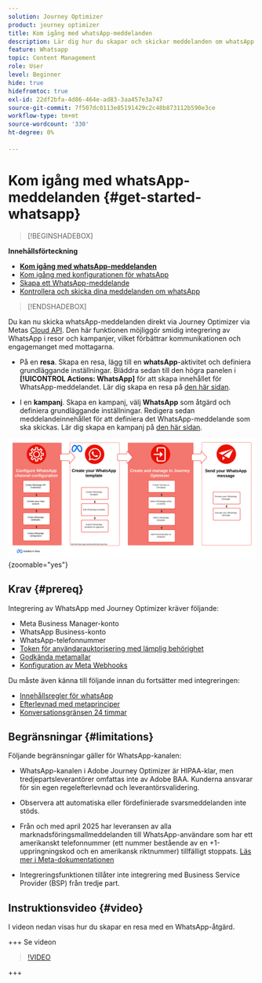 ```yaml
---
solution: Journey Optimizer
product: journey optimizer
title: Kom igång med whatsApp-meddelanden
description: Lär dig hur du skapar och skickar meddelanden om whatsApp i Journey Optimizer
feature: Whatsapp
topic: Content Management
role: User
level: Beginner
hide: true
hidefromtoc: true
exl-id: 22df2bfa-4d86-464e-ad83-3aa457e3a747
source-git-commit: 7f507dc0113e85191429c2c48b873112b590e3ce
workflow-type: tm+mt
source-wordcount: '330'
ht-degree: 0%

---
```


# Kom igång med whatsApp-meddelanden {#get-started-whatsapp}

>[!BEGINSHADEBOX]

**Innehållsförteckning**

* **[Kom igång med whatsApp-meddelanden](get-started-whatsapp.md)**
* [Kom igång med konfigurationen för whatsApp](whatsapp-configuration.md)
* [Skapa ett WhatsApp-meddelande](create-whatsapp.md)
* [Kontrollera och skicka dina meddelanden om whatsApp](send-whatsapp.md)

>[!ENDSHADEBOX]

Du kan nu skicka whatsApp-meddelanden direkt via Journey Optimizer via Metas [Cloud API](https://developers.facebook.com/docs/whatsapp/cloud-api/). Den här funktionen möjliggör smidig integrering av WhatsApp i resor och kampanjer, vilket förbättrar kommunikationen och engagemanget med mottagarna.

* På en **resa**. Skapa en resa, lägg till en **whatsApp**-aktivitet och definiera grundläggande inställningar. Bläddra sedan till den högra panelen i **[!UICONTROL Actions: WhatsApp]** för att skapa innehållet för WhatsApp-meddelandet. Lär dig skapa en resa på [den här sidan](../building-journeys/journey-gs.md).

* I en **kampanj**. Skapa en kampanj, välj **WhatsApp** som åtgärd och definiera grundläggande inställningar. Redigera sedan meddelandeinnehållet för att definiera det WhatsApp-meddelande som ska skickas. Lär dig skapa en kampanj på [den här sidan](../campaigns/create-campaign.md#configure).

![](assets/do-not-localize/whatsapp-beta.png){zoomable="yes"}

## Krav {#prereq}

Integrering av WhatsApp med Journey Optimizer kräver följande:

* Meta Business Manager-konto
* WhatsApp Business-konto
* WhatsApp-telefonnummer
* [Token för användarauktorisering med lämplig behörighet](https://developers.facebook.com/blog/post/2022/12/05/auth-tokens/)
* [Godkända metamallar](https://developers.facebook.com/docs/whatsapp/message-templates/guidelines/)
* [Konfiguration av Meta Webhooks](https://developers.facebook.com/docs/whatsapp/webhooks/)


Du måste även känna till följande innan du fortsätter med integreringen:

* [Innehållsregler för whatsApp](https://www.whatsapp.com/legal/messaging-guidelines)
* [Efterlevnad med metaprinciper](https://www.whatsapp.com/legal)
* [Konversationsgränsen 24 timmar](https://developers.facebook.com/docs/whatsapp/messaging-limits/)

## Begränsningar {#limitations}

Följande begränsningar gäller för WhatsApp-kanalen:

* WhatsApp-kanalen i Adobe Journey Optimizer är HIPAA-klar, men tredjepartsleverantörer omfattas inte av Adobe BAA. Kunderna ansvarar för sin egen regelefterlevnad och leverantörsvalidering.

* Observera att automatiska eller fördefinierade svarsmeddelanden inte stöds.

* Från och med april 2025 har leveransen av alla marknadsföringsmallmeddelanden till WhatsApp-användare som har ett amerikanskt telefonnummer (ett nummer bestående av en +1-uppringningskod och en amerikansk riktnummer) tillfälligt stoppats. [Läs mer i Meta-dokumentationen](https://developers.facebook.com/docs/whatsapp/cloud-api/guides/send-message-templates#per-user-marketing-template-message-limits)

* Integreringsfunktionen tillåter inte integrering med Business Service Provider (BSP) från tredje part.

## Instruktionsvideo {#video}


I videon nedan visas hur du skapar en resa med en WhatsApp-åtgärd.

+++ Se videon

>[!VIDEO](https://video.tv.adobe.com/v/3451621?learn=on)

+++
